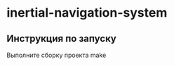 # inertial-navigation-system
Инструкция по запуску
---------------------
Выполните сборку проекта
  make


